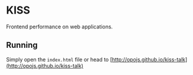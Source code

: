 # KISS

Frontend performance on web applications.

## Running

Simply open the `index.html` file or head to [http://opojs.github.io/kiss-talk](http://opojs.github.io/kiss-talk)
